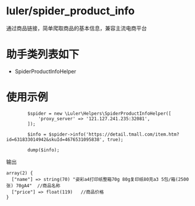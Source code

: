 # luler/spider_product_info

通过商品链接，简单爬取商品的基本信息，兼容主流电商平台

# 助手类列表如下

- SpiderProductInfoHelper

# 使用示例

```injectablephp
        $spider = new \Luler\Helpers\SpiderProductInfoHelper([
            'proxy_server' => '121.127.241.235:32081',
        ]);

        $info = $spider->info('https://detail.tmall.com/item.htm?id=631833014942&skuId=4676531095838', true);
        
        dump($info);
```

输出

```injectablephp
array(2) {
  ["name"] => string(70) "姿彩a4打印纸整箱70g 80g复印纸80克a3 5包/箱(2500张) 70gA4"  //商品名称
  ["price"] => float(119)   //商品价格
}
```
